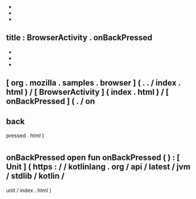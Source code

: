 -
-
-
title
:
BrowserActivity
.
onBackPressed
-
-
-
-
[
org
.
mozilla
.
samples
.
browser
]
(
.
.
/
index
.
html
)
/
[
BrowserActivity
]
(
index
.
html
)
/
[
onBackPressed
]
(
.
/
on
-
back
-
pressed
.
html
)
#
onBackPressed
open
fun
onBackPressed
(
)
:
[
Unit
]
(
https
:
/
/
kotlinlang
.
org
/
api
/
latest
/
jvm
/
stdlib
/
kotlin
/
-
unit
/
index
.
html
)
